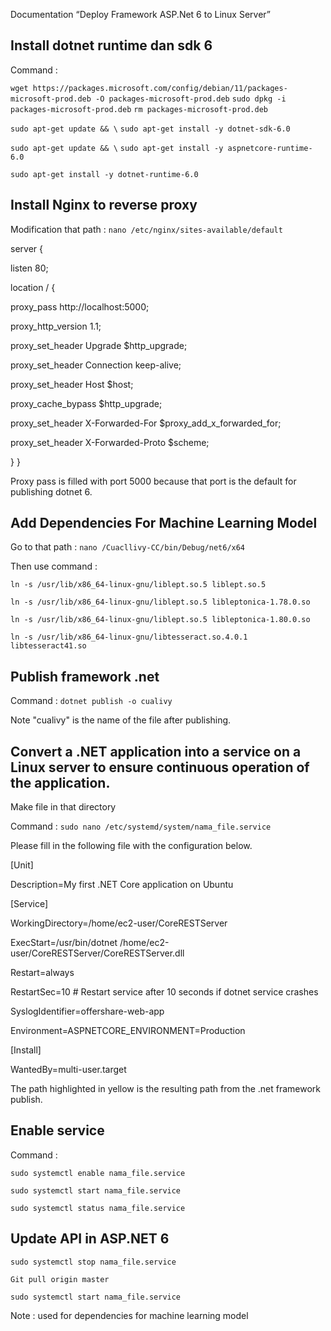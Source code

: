 Documentation “Deploy Framework ASP.Net 6 to Linux Server”

## Install dotnet runtime dan sdk 6

Command : 

```wget https://packages.microsoft.com/config/debian/11/packages-microsoft-prod.deb -O packages-microsoft-prod.deb```
```sudo dpkg -i packages-microsoft-prod.deb```
```rm packages-microsoft-prod.deb```

```sudo apt-get update && \```
  ```sudo apt-get install -y dotnet-sdk-6.0```

```sudo apt-get update && \```
  ```sudo apt-get install -y aspnetcore-runtime-6.0```

```sudo apt-get install -y dotnet-runtime-6.0```

## Install Nginx to reverse proxy

Modification that path : ```nano /etc/nginx/sites-available/default```

server {

listen 80;

location / {

proxy_pass http://localhost:5000;

proxy_http_version 1.1;

proxy_set_header Upgrade $http_upgrade;

proxy_set_header Connection keep-alive;

proxy_set_header Host $host;

proxy_cache_bypass $http_upgrade;

proxy_set_header X-Forwarded-For $proxy_add_x_forwarded_for;

proxy_set_header X-Forwarded-Proto $scheme;

}
}

Proxy pass is filled with port 5000 because that port is the default for publishing dotnet 6.

## Add Dependencies For Machine Learning Model

Go to that path : ```nano /Cuacllivy-CC/bin/Debug/net6/x64```

Then use command :

```ln -s /usr/lib/x86_64-linux-gnu/liblept.so.5 liblept.so.5```

```ln -s /usr/lib/x86_64-linux-gnu/liblept.so.5 libleptonica-1.78.0.so```

```ln -s /usr/lib/x86_64-linux-gnu/liblept.so.5 libleptonica-1.80.0.so```

```ln -s /usr/lib/x86_64-linux-gnu/libtesseract.so.4.0.1 libtesseract41.so```

## Publish framework .net

Command : ```dotnet publish -o cualivy```

Note "cualivy" is the name of the file after publishing.

## Convert a .NET application into a service on a Linux server to ensure continuous operation of the application.

Make file in that directory

Command : ```sudo nano /etc/systemd/system/nama_file.service```

Please fill in the following file with the configuration below.

[Unit]

Description=My first .NET Core application on Ubuntu

[Service]

WorkingDirectory=/home/ec2-user/CoreRESTServer

ExecStart=/usr/bin/dotnet /home/ec2-user/CoreRESTServer/CoreRESTServer.dll

Restart=always

RestartSec=10 # Restart service after 10 seconds if dotnet service crashes

SyslogIdentifier=offershare-web-app

Environment=ASPNETCORE_ENVIRONMENT=Production


[Install]

WantedBy=multi-user.target

The path highlighted in yellow is the resulting path from the .net framework publish.

## Enable service
		
Command : 

```sudo systemctl enable nama_file.service```

```sudo systemctl start nama_file.service```

```sudo systemctl status nama_file.service```

## Update API in ASP.NET 6

```sudo systemctl stop nama_file.service```

```Git pull origin master```

```sudo systemctl start nama_file.service```



Note : used for dependencies for machine learning model


